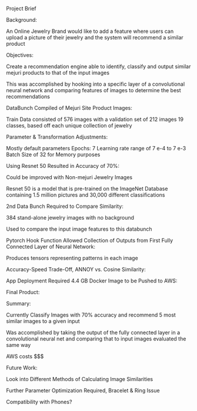 Project Brief

Background:

An Online Jewelry Brand would like to add a feature where users can upload a picture of their jewelry and the system will recommend a similar product

Objectives:

Create a recommendation engine able to identify, classify and output similar mejuri products to that of the input images

This was accomplished by hooking into a specific layer of a convolutional neural network and comparing features of images to determine the best recommendations

DataBunch Compiled of Mejuri Site Product Images:

Train Data consisted of 576 images with a validation set of 212 images
19 classes, based off each unique collection of jewelry 

Parameter & Transformation Adjustments:

Mostly default parameters
Epochs: 7
Learning rate range  of 7 e-4 to 7 e-3
Batch Size of 32 for Memory purposes

Using Resnet 50 Resulted in Accuracy of 70%:

Could be improved with Non-mejuri Jewelry Images

Resnet 50 is a model that is pre-trained on the ImageNet Database containing 1.5 million pictures and 30,000 different classifications

2nd Data Bunch Required to Compare Similarity:

384 stand-alone jewelry images with no background

Used to compare the input image features to this databunch

Pytorch Hook Function Allowed Collection of Outputs from First Fully Connected Layer of Neural Network:

Produces tensors representing patterns in each image

Accuracy-Speed Trade-Off, ANNOY vs. Cosine Similarity:

App Deployment Required 4.4 GB Docker Image to be Pushed to AWS:

Final Product:

Summary:

Currently Classify Images with 70% accuracy and recommend 5 most similar images to a given input

Was accomplished by taking the output of the fully connected layer in a convolutional neural net and comparing that to input images evaluated the same way

AWS costs $$$

Future Work:

Look into Different Methods of Calculating Image Similarities

Further Parameter Optimization Required, Bracelet & Ring Issue

Compatibility with Phones?


